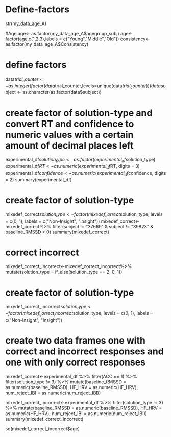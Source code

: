 # Define-factors
str(my_data_age_A)

#Age
age<- as.factor(my_data_age_A$agegroup_subj)
age<- factor(age,c(1,2,3),labels = c("Young","Middle","Old"))
consistency<- as.factor(my_data_age_A$Consistency)

# define factors
data$trial_counter <- as.integer(factor(data$trial_counter,levels=unique(data$trial_counter))) 
data$subject <- as.character(as.factor(data$subject))

# create factor of solution-type and convert RT and confidence to numeric values with a certain amount of decimal places left
experimental_df$solution_type<-as.factor(experimental_df$solution_type)
experimental_df$RT<-as.numeric(experimental_df$RT, digits = 3)
experimental_df$confidence<-as.numeric(experimental_df$confidence, digits = 2)
summary(experimental_df)

# create factor of solution-type
mixedef_correct$solution_type<-factor(mixedef_correct$solution_type, levels = c(0, 1), labels = c("Non-Insight", "Insight"))
mixedef_correct<-mixedef_correct%>%
  filter(subject != "37669" & subject != "39823" & baseline_RMSSD > 0)
summary(mixedef_correct)

# correct incorrect
mixedef_correct_incorrect<-mixedef_correct_incorrect%>%
  mutate(solution_type = if_else(solution_type == 2, 0, 1))

# create factor of solution-type
mixedef_correct_incorrect$solution_type<-factor(mixedef_correct_incorrect$solution_type, levels = c(0, 1), labels = c("Non-Insight", "Insight"))

# create two data frames one with correct and incorrect responses and one with only correct responses
mixedef_correct<-experimental_df %>%
  filter(ACC == 1) %>% 
  filter(solution_type != 3) %>% 
  mutate(baseline_RMSSD = as.numeric(baseline_RMSSD),
         HF_HRV = as.numeric(HF_HRV),
         num_reject_IBI = as.numeric(num_reject_IBI))

mixedef_correct_incorrect<-experimental_df %>%
  filter(solution_type != 3) %>% 
  mutate(baseline_RMSSD = as.numeric(baseline_RMSSD),
         HF_HRV = as.numeric(HF_HRV),
         num_reject_IBI = as.numeric(num_reject_IBI))
summary(mixedef_correct_incorrect)

sd(mixedef_correct_incorrect$age)


